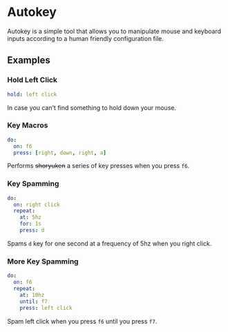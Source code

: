 # Autokey
Autokey is a simple tool that allows you to manipulate mouse and keyboard inputs according to a human friendly configuration file.

## Examples
### Hold Left Click
```yaml
hold: left click
```
In case you can't find something to hold down your mouse.

### Key Macros
```yaml
do:
  on: f6
  press: [right, down, right, a]
```
Performs ~~shoryuken~~ a series of key presses when you press `f6`.

### Key Spamming
```yaml
do:
  on: right click
  repeat:
    at: 5hz
    for: 1s
    press: d
```
Spams `d` key for one second at a frequency of 5hz when you right click.

### More Key Spamming
```yaml
do:
  on: f6
  repeat:
    at: 10hz
    until: f7
    press: left click
```
Spam left click when you press `f6` until you press `f7`.